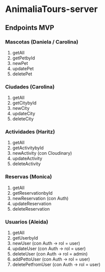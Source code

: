 # AnimaliaTours-server

## Endpoints MVP

### Mascotas (Daniela / Carolina)

1. getAll
2. getPetbyId
3. newPet
4. updatePet
5. deletePet

### Ciudades (Carolina)

1. getAll
2. getCitybyId
3. newCity
4. updateCity
5. deleteCity

### Actividades (Haritz)

1. getAll
2. getActivitybyId
3. newActivity (con Cloudinary)
4. updateActivity
5. deleteActivity

### Reservas (Monica)

1. getAll
2. getReservationbyId
3. newReservation (con Auth)
4. updateReservation
5. deleteReservation

### Usuarios (Aleida)

1. getAll
2. getUserbyId
3. newUser (con Auth -> rol = user)
4. updateUser (con Auth -> rol = user)
5. deleteUser (con Auth -> rol = admin)
6. addPettoUser (con Auth -> rol = user)
7. deletePetfromUser (con Auth -> rol = user)
